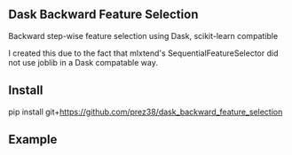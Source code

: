 ## Dask Backward Feature Selection
Backward step-wise feature selection using Dask, scikit-learn compatible

I created this due to the fact that mlxtend's SequentialFeatureSelector did not use joblib in a Dask compatable way.


Install
-------

pip install git+https://github.com/prez38/dask_backward_feature_selection


Example
-------
